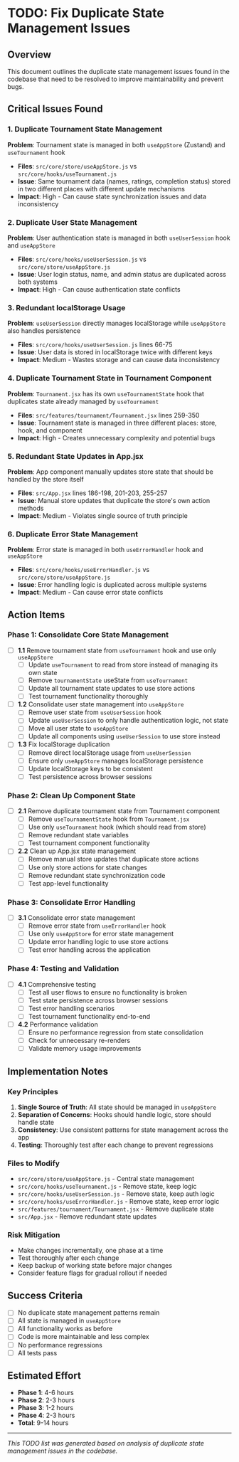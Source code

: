 # TODO: Fix Duplicate State Management Issues

## Overview
This document outlines the duplicate state management issues found in the codebase that need to be resolved to improve maintainability and prevent bugs.

## Critical Issues Found

### 1. Duplicate Tournament State Management
**Problem**: Tournament state is managed in both `useAppStore` (Zustand) and `useTournament` hook
- **Files**: `src/core/store/useAppStore.js` vs `src/core/hooks/useTournament.js`
- **Issue**: Same tournament data (names, ratings, completion status) stored in two different places with different update mechanisms
- **Impact**: High - Can cause state synchronization issues and data inconsistency

### 2. Duplicate User State Management
**Problem**: User authentication state is managed in both `useUserSession` hook and `useAppStore`
- **Files**: `src/core/hooks/useUserSession.js` vs `src/core/store/useAppStore.js`
- **Issue**: User login status, name, and admin status are duplicated across both systems
- **Impact**: High - Can cause authentication state conflicts

### 3. Redundant localStorage Usage
**Problem**: `useUserSession` directly manages localStorage while `useAppStore` also handles persistence
- **Files**: `src/core/hooks/useUserSession.js` lines 66-75
- **Issue**: User data is stored in localStorage twice with different keys
- **Impact**: Medium - Wastes storage and can cause data inconsistency

### 4. Duplicate Tournament State in Tournament Component
**Problem**: `Tournament.jsx` has its own `useTournamentState` hook that duplicates state already managed by `useTournament`
- **Files**: `src/features/tournament/Tournament.jsx` lines 259-350
- **Issue**: Tournament state is managed in three different places: store, hook, and component
- **Impact**: High - Creates unnecessary complexity and potential bugs

### 5. Redundant State Updates in App.jsx
**Problem**: App component manually updates store state that should be handled by the store itself
- **Files**: `src/App.jsx` lines 186-198, 201-203, 255-257
- **Issue**: Manual store updates that duplicate the store's own action methods
- **Impact**: Medium - Violates single source of truth principle

### 6. Duplicate Error State Management
**Problem**: Error state is managed in both `useErrorHandler` hook and `useAppStore`
- **Files**: `src/core/hooks/useErrorHandler.js` vs `src/core/store/useAppStore.js`
- **Issue**: Error handling logic is duplicated across multiple systems
- **Impact**: Medium - Can cause error state conflicts

## Action Items

### Phase 1: Consolidate Core State Management
- [ ] **1.1** Remove tournament state from `useTournament` hook and use only `useAppStore`
  - [ ] Update `useTournament` to read from store instead of managing its own state
  - [ ] Remove `tournamentState` useState from `useTournament`
  - [ ] Update all tournament state updates to use store actions
  - [ ] Test tournament functionality thoroughly

- [ ] **1.2** Consolidate user state management into `useAppStore`
  - [ ] Remove user state from `useUserSession` hook
  - [ ] Update `useUserSession` to only handle authentication logic, not state
  - [ ] Move all user state to `useAppStore`
  - [ ] Update all components using `useUserSession` to use store instead

- [ ] **1.3** Fix localStorage duplication
  - [ ] Remove direct localStorage usage from `useUserSession`
  - [ ] Ensure only `useAppStore` manages localStorage persistence
  - [ ] Update localStorage keys to be consistent
  - [ ] Test persistence across browser sessions

### Phase 2: Clean Up Component State
- [ ] **2.1** Remove duplicate tournament state from Tournament component
  - [ ] Remove `useTournamentState` hook from `Tournament.jsx`
  - [ ] Use only `useTournament` hook (which should read from store)
  - [ ] Remove redundant state variables
  - [ ] Test tournament component functionality

- [ ] **2.2** Clean up App.jsx state management
  - [ ] Remove manual store updates that duplicate store actions
  - [ ] Use only store actions for state changes
  - [ ] Remove redundant state synchronization code
  - [ ] Test app-level functionality

### Phase 3: Consolidate Error Handling
- [ ] **3.1** Consolidate error state management
  - [ ] Remove error state from `useErrorHandler` hook
  - [ ] Use only `useAppStore` for error state management
  - [ ] Update error handling logic to use store actions
  - [ ] Test error handling across the application

### Phase 4: Testing and Validation
- [ ] **4.1** Comprehensive testing
  - [ ] Test all user flows to ensure no functionality is broken
  - [ ] Test state persistence across browser sessions
  - [ ] Test error handling scenarios
  - [ ] Test tournament functionality end-to-end

- [ ] **4.2** Performance validation
  - [ ] Ensure no performance regression from state consolidation
  - [ ] Check for unnecessary re-renders
  - [ ] Validate memory usage improvements

## Implementation Notes

### Key Principles
1. **Single Source of Truth**: All state should be managed in `useAppStore`
2. **Separation of Concerns**: Hooks should handle logic, store should handle state
3. **Consistency**: Use consistent patterns for state management across the app
4. **Testing**: Thoroughly test after each change to prevent regressions

### Files to Modify
- `src/core/store/useAppStore.js` - Central state management
- `src/core/hooks/useTournament.js` - Remove state, keep logic
- `src/core/hooks/useUserSession.js` - Remove state, keep auth logic
- `src/core/hooks/useErrorHandler.js` - Remove state, keep error logic
- `src/features/tournament/Tournament.jsx` - Remove duplicate state
- `src/App.jsx` - Remove redundant state updates

### Risk Mitigation
- Make changes incrementally, one phase at a time
- Test thoroughly after each change
- Keep backup of working state before major changes
- Consider feature flags for gradual rollout if needed

## Success Criteria
- [ ] No duplicate state management patterns remain
- [ ] All state is managed in `useAppStore`
- [ ] All functionality works as before
- [ ] Code is more maintainable and less complex
- [ ] No performance regressions
- [ ] All tests pass

## Estimated Effort
- **Phase 1**: 4-6 hours
- **Phase 2**: 2-3 hours  
- **Phase 3**: 1-2 hours
- **Phase 4**: 2-3 hours
- **Total**: 9-14 hours

---
*This TODO list was generated based on analysis of duplicate state management issues in the codebase.*